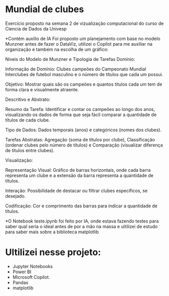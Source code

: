 # Mundial de clubes
Exercício proposto na semana 2 de vizualização computacional do curso de Ciencia de Dados da Univesp


*Contém auxilio de IA 
Foi proposto um planejamento com base no modelo Munzner antes de fazer o DataViz, utilizei o Copilot para me auxiliar na organização e também na escolha de um gráfico:

Níveis do Modelo de Munzner e Tipologia de Tarefas
Domínio:

Informação de Domínio: Clubes campeões do Campeonato Mundial Interclubes de futebol masculino e o número de títulos que cada um possui.

Objetivo: Mostrar quais são os campeões e quantos títulos cada um tem de forma clara e visualmente atraente.

Descritivo e Abstrato:

Resumo da Tarefa: Identificar e contar os campeões ao longo dos anos, visualizando os dados de forma que seja fácil comparar a quantidade de títulos de cada clube.

Tipo de Dados: Dados temporais (anos) e categóricos (nomes dos clubes).

Tarefas Abstratas: Agregação (soma de títulos por clube), Classificação (ordenar clubes pelo número de títulos) e Comparação (visualizar diferença de títulos entre clubes).

Visualização:

Representação Visual: Gráfico de barras horizontais, onde cada barra representa um clube e a extensão da barra representa a quantidade de títulos.

Interação: Possibilidade de destacar ou filtrar clubes específicos, se desejado.

Codificação: Cor e comprimento das barras para indicar a quantidade de títulos.


*O Notebook teste.ipynb foi feito por IA, onde estava fazendo testes para saber qual seria o ideal antes de por a mão na massa e ultilizei de estudo para saber mais sobre a biblioteca  matplotlib

# Ultilizei nesse projeto:

- Jupyter Notebooks
- Power BI
- Microsoft Copilot.
- Pandas
- matplotlib
